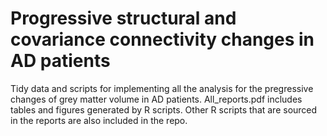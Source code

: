 # Progressive structural and covariance connectivity changes in AD patients
Tidy data and scripts for implementing all the analysis for the pregressive changes of grey matter volume in AD patients.
All_reports.pdf includes tables and figures generated by R scripts. Other R scripts that are sourced in the reports are also included in the repo.
